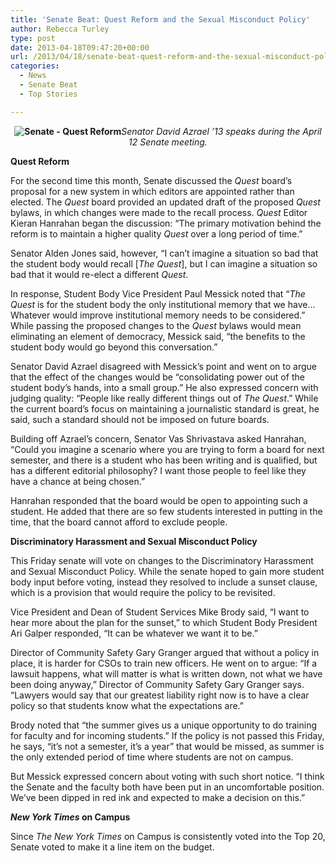 ```yaml
---
title: 'Senate Beat: Quest Reform and the Sexual Misconduct Policy'
author: Rebecca Turley
type: post
date: 2013-04-18T09:47:20+00:00
url: /2013/04/18/senate-beat-quest-reform-and-the-sexual-misconduct-policy/
categories:
  - News
  - Senate Beat
  - Top Stories

---
```

<p style="text-align: center;">
  <b><img class="aligncenter size-full wp-image-2274" alt="Senate - Quest Reform" src="https://i0.wp.com/www.reedquest.org/wp-content/uploads/2013/04/IMG_1908_web.jpg?resize=770%2C513" data-recalc-dims="1" /></b><em>Senator David Azrael &#8217;13 speaks during the April 12 Senate meeting.</em>
</p>

**Quest Reform**

For the second time this month, Senate discussed the _Quest_ board’s proposal for a new system in which editors are appointed rather than elected. The _Quest_ board provided an updated draft of the proposed _Quest_ bylaws, in which changes were made to the recall process. _Quest_ Editor Kieran Hanrahan began the discussion: “The primary motivation behind the reform is to maintain a higher quality _Quest_ over a long period of time.”

Senator Alden Jones said, however, “I can’t imagine a situation so bad that the student body would recall [_The_ _Quest_], but I can imagine a situation so bad that it would re-elect a different _Quest_.

In response, Student Body Vice President Paul Messick noted that “_The Quest_ is for the student body the only institutional memory that we have…Whatever would improve institutional memory needs to be considered.” While passing the proposed changes to the _Quest_ bylaws would mean eliminating an element of democracy, Messick said, “the benefits to the student body would go beyond this conversation.”

Senator David Azrael disagreed with Messick’s point and went on to argue that the effect of the changes would be “consolidating power out of the student body’s hands, into a small group.” He also expressed concern with judging quality: “People like really different things out of _The Quest_.” While the current board’s focus on maintaining a journalistic standard is great, he said, such a standard should not be imposed on future boards.

Building off Azrael’s concern, Senator Vas Shrivastava asked Hanrahan, “Could you imagine a scenario where you are trying to form a board for next semester, and there is a student who has been writing and is qualified, but has a different editorial philosophy? I want those people to feel like they have a chance at being chosen.”

Hanrahan responded that the board would be open to appointing such a student. He added that there are so few students interested in putting in the time, that the board cannot afford to exclude people.

**Discriminatory Harassment and Sexual Misconduct Policy**

This Friday senate will vote on changes to the Discriminatory Harassment and Sexual Misconduct Policy. While the senate hoped to gain more student body input before voting, instead they resolved to include a sunset clause, which is a provision that would require the policy to be revisited.

Vice President and Dean of Student Services Mike Brody said, “I want to hear more about the plan for the sunset,” to which Student Body President Ari Galper responded, “It can be whatever we want it to be.”

Director of Community Safety Gary Granger argued that without a policy in place, it is harder for CSOs to train new officers. He went on to argue: “If a lawsuit happens, what will matter is what is written down, not what we have been doing anyway,” Director of Community Safety Gary Granger says. “Lawyers would say that our greatest liability right now is to have a clear policy so that students know what the expectations are.”

Brody noted that “the summer gives us a unique opportunity to do training for faculty and for incoming students.” If the policy is not passed this Friday, he says, “it’s not a semester, it’s a year” that would be missed, as summer is the only extended period of time where students are not on campus.

But Messick expressed concern about voting with such short notice. “I think the Senate and the faculty both have been put in an uncomfortable position. We’ve been dipped in red ink and expected to make a decision on this.”

**_New York Times_ on Campus**

Since _The New York Times_ on Campus is consistently voted into the Top 20, Senate voted to make it a line item on the budget.